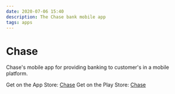 ```yaml
---
date: 2020-07-06 15:40
description: The Chase bank mobile app
tags: apps
---
```

# Chase

Chase's mobile app for providing banking to customer's in a mobile platform.

Get on the App Store: [Chase](https://apps.apple.com/us/app/chase-mobile-bank-invest/id298867247)
Get on the Play Store: [Chase](https://play.google.com/store/apps/details?id=com.chase.sig.android&hl=en_US&gl=US)
